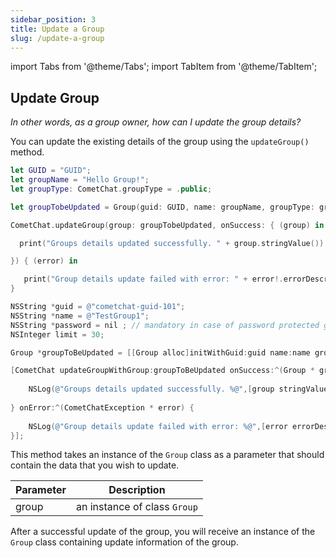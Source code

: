 ```yaml
---
sidebar_position: 3
title: Update a Group
slug: /update-a-group
---
```

import Tabs from '@theme/Tabs';
import TabItem from '@theme/TabItem';

## Update Group

_In other words, as a group owner, how can I update the group details?_

You can update the existing details of the group using the `updateGroup()` method.

<Tabs>
<TabItem value="Swift" label="Swift">

```swift
let GUID = "GUID";
let groupName = "Hello Group!";
let groupType: CometChat.groupType = .public;

let groupTobeUpdated = Group(guid: GUID, name: groupName, groupType: groupType, password: nil)

CometChat.updateGroup(group: groupTobeUpdated, onSuccess: { (group) in

  print("Groups details updated successfully. " + group.stringValue())

}) { (error) in

   print("Group details update failed with error: " + error!.errorDescription);
}
```

</TabItem>

<TabItem value="Objective C" label="Objective C">

```objectivec
NSString *guid = @"cometchat-guid-101";
NSString *name = @"TestGroup1";
NSString *password = nil ; // mandatory in case of password protected group type
NSInteger limit = 30;

Group *groupToBeUpdated = [[Group alloc]initWithGuid:guid name:name groupType:groupTypePublic password:password];

[CometChat updateGroupWithGroup:groupToBeUpdated onSuccess:^(Group * group) {
    
    NSLog(@"Groups details updated successfully. %@",[group stringValue]);
    
} onError:^(CometChatException * error) {
    
    NSLog(@"Group details update failed with error: %@",[error errorDescription]);
}];
```

</TabItem>
</Tabs>



This method takes an instance of the `Group` class as a parameter that should contain the data that you wish to update.

| Parameter | Description | 
| ---- | ---- | 
| group | an instance of class `Group` | 


After a successful update of the group, you will receive an instance of the `Group` class containing update information of the group.